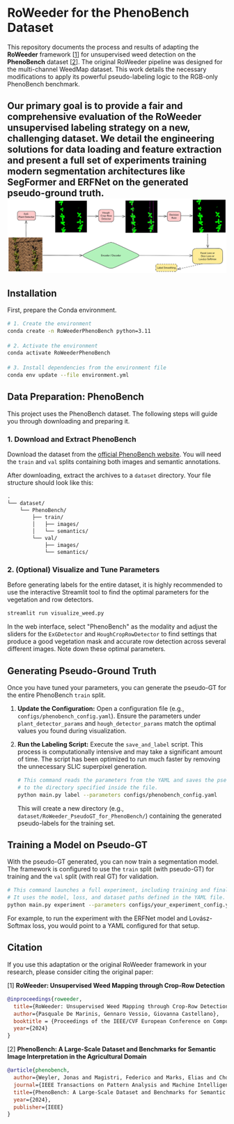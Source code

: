 # RoWeeder for the PhenoBench Dataset

This repository documents the process and results of adapting the **RoWeeder** framework \[[1](#citation)\] for unsupervised weed detection on the **PhenoBench** dataset \[[2](#citation)\]. The original RoWeeder pipeline was designed for the multi-channel WeedMap dataset. This work details the necessary modifications to apply its powerful pseudo-labeling logic to the RGB-only PhenoBench benchmark.

Our primary goal is to provide a fair and comprehensive evaluation of the RoWeeder unsupervised labeling strategy on a new, challenging dataset. We detail the engineering solutions for data loading and feature extraction and present a full set of experiments training modern segmentation architectures like SegFormer and ERFNet on the generated pseudo-ground truth.
![Roweeder Phenobench method](res/image.png)
---

## Installation

First, prepare the Conda environment.

```bash
# 1. Create the environment
conda create -n RoWeederPhenoBench python=3.11

# 2. Activate the environment
conda activate RoWeederPhenoBench

# 3. Install dependencies from the environment file
conda env update --file environment.yml
```

## Data Preparation: PhenoBench

This project uses the PhenoBench dataset. The following steps will guide you through downloading and preparing it.

### 1. Download and Extract PhenoBench

Download the dataset from the [official PhenoBench website](https://www.phenobench.org/dataset.html). You will need the `train` and `val` splits containing both images and semantic annotations.

After downloading, extract the archives to a `dataset` directory. Your file structure should look like this:

```
.
└── dataset/
    └── PhenoBench/
        ├── train/
        │   ├── images/
        │   └── semantics/
        └── val/
            ├── images/
            └── semantics/
```

### 2. (Optional) Visualize and Tune Parameters

Before generating labels for the entire dataset, it is highly recommended to use the interactive Streamlit tool to find the optimal parameters for the vegetation and row detectors.

```bash
streamlit run visualize_weed.py
```
In the web interface, select "PhenoBench" as the modality and adjust the sliders for the `ExGDetector` and `HoughCropRowDetector` to find settings that produce a good vegetation mask and accurate row detection across several different images. Note down these optimal parameters.

## Generating Pseudo-Ground Truth

Once you have tuned your parameters, you can generate the pseudo-GT for the entire PhenoBench `train` split.

1.  **Update the Configuration:** Open a configuration file (e.g., `configs/phenobench_config.yaml`). Ensure the parameters under `plant_detector_params` and `hough_detector_params` match the optimal values you found during visualization.

2.  **Run the Labeling Script:** Execute the `save_and_label` script. This process is computationally intensive and may take a significant amount of time. The script has been optimized to run much faster by removing the unnecessary SLIC superpixel generation.

    ```bash
    # This command reads the parameters from the YAML and saves the pseudo-GT
    # to the directory specified inside the file.
    python main.py label --parameters configs/phenobench_config.yaml
    ```
    This will create a new directory (e.g., `dataset/RoWeeder_PseudoGT_for_PhenoBench/`) containing the generated pseudo-labels for the training set.

## Training a Model on Pseudo-GT

With the pseudo-GT generated, you can now train a segmentation model. The framework is configured to use the `train` split (with pseudo-GT) for training and the `val` split (with real GT) for validation.

```bash
# This command launches a full experiment, including training and final testing.
# It uses the model, loss, and dataset paths defined in the YAML file.
python main.py experiment --parameters configs/your_experiment_config.yaml
```
For example, to run the experiment with the ERFNet model and Lovász-Softmax loss, you would point to a YAML configured for that setup.

## Citation

If you use this adaptation or the original RoWeeder framework in your research, please consider citing the original paper:

[1] **RoWeeder: Unsupervised Weed Mapping through Crop-Row Detection**
```bibtex
@inproceedings{roweeder,
  title={RoWeeder: Unsupervised Weed Mapping through Crop-Row Detection},
  author={Pasquale De Marinis, Gennaro Vessio, Giovanna Castellano},
  booktitle = {Proceedings of the IEEE/CVF European Conference on Computer Vision (ECCV) Workshops},
  year={2024}
}
```

[2] **PhenoBench: A Large-Scale Dataset and Benchmarks for Semantic Image Interpretation in the Agricultural Domain**
```bibtex
@article{phenobench,
  author={Weyler, Jonas and Magistri, Federico and Marks, Elias and Chong, Y. L. and Sodano, M. and Roggiolani, G. and others},
  journal={IEEE Transactions on Pattern Analysis and Machine Intelligence},
  title={PhenoBench: A Large-Scale Dataset and Benchmarks for Semantic Image Interpretation in the Agricultural Domain},
  year={2024},
  publisher={IEEE}
}
```